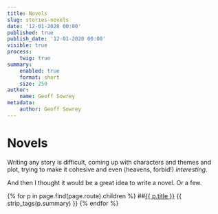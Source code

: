 ```yaml
---
title: Novels
slug: stories-novels
date: '12-01-2020 00:00'
published: true
publish_date: '12-01-2020 00:00'
visible: true
process:
    twig: true
summary:
    enabled: true
    format: short
    size: 250
author:
    name: Geoff Sowrey
metadata:
    author: Geoff Sowrey
---
```


# Novels

Writing any story is difficult, coming up with characters and themes and plot, trying to make it cohesive and even (heavens, forbid!) _interesting_. 

And then I thought it would be a great idea to write a novel. Or a few. 

{% for p in page.find(page.route).children %}
##[{{ p.title }}]({{p.url}})
{{ strip_tags(p.summary) }}
{% endfor %}